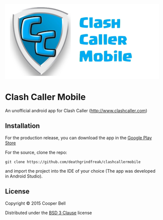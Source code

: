 <img src="https://github.com/deathgrindfreak/clashcallermobile/blob/master/img/cclogo.png">

# Clash Caller Mobile
An unofficial android app for Clash Caller (http://www.clashcaller.com)

## Installation
For the production release, you can download the app in the [Google Play Store](https://play.google.com/store/apps/details?id=io.deathgrindfreak.clashcaller)

For the source, clone the repo:

    git clone https://github.com/deathgrindfreak/clashcallermobile
  
and import the project into the IDE of your choice (The app was developed in Android Studio).

## License

Copyright © 2015 Cooper Bell

Distributed under the [BSD 3 Clause](http://opensource.org/licenses/BSD-3-Clause) license
